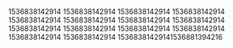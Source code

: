 1536838142914
1536838142914
1536838142914
1536838142914
1536838142914
1536838142914
1536838142914
1536838142914
1536838142914
1536838142914
1536838142914
1536838142914
1536838142914
1536838142914
15368381429141536881394216
